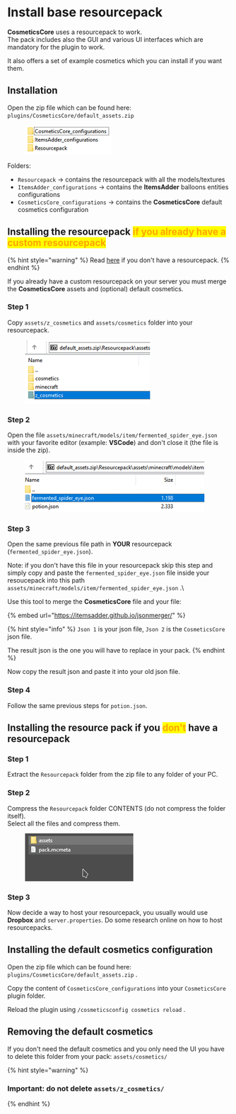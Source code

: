 # Install base resourcepack

**CosmeticsCore** uses a resourcepack to work.\
The pack includes also the GUI and various UI interfaces which are mandatory for the plugin to work.

It also offers a set of example cosmetics which you can install if you want them.

## Installation

Open the zip file which can be found here: `plugins/CosmeticsCore/default_assets.zip`

<figure><img src="../.gitbook/assets/image (15).png" alt=""><figcaption></figcaption></figure>

Folders:

* `Resourcepack` -> contains the resourcepack with all the models/textures
* `ItemsAdder_configurations` -> contains the **ItemsAdder** balloons entities configurations
* `CosmeticsCore_configurations` -> contains the **CosmeticsCore** default cosmetics configuration



## Installing the resourcepack <mark style="color:orange;">if you already have a custom resourcepack</mark>

{% hint style="warning" %}
Read [here](install-base-resourcepack.md#installing-the-resource-pack-if-you-dont-have-a-resourcepack) if you don't have a resourcepack.
{% endhint %}

If you already have a custom resourcepack on your server you must merge the **CosmeticsCore** assets and (optional) default cosmetics.

### Step 1

Copy `assets/z_cosmetics` and `assets/cosmetics` folder into your resourcepack.&#x20;

<figure><img src="../.gitbook/assets/image (22).png" alt=""><figcaption></figcaption></figure>

### Step 2

Open the file `assets/minecraft/models/item/fermented_spider_eye.json` with your favorite editor (example: **VSCode**) and don't close it (the file is inside the zip).

<figure><img src="../.gitbook/assets/image (13).png" alt=""><figcaption></figcaption></figure>

### Step 3

Open the same previous file path in **YOUR** resourcepack (`fermented_spider_eye.json`).

Note: if you don't have this file in your resourcepack skip this step and simply copy and paste the `fermented_spider_eye.json` file inside your resoucepack into this path `assets/minecraft/models/item/fermented_spider_eye.json` .\


Use this tool to merge the **CosmeticsCore** file and your file:

{% embed url="https://itemsadder.github.io/jsonmerger/" %}

{% hint style="info" %}
`Json 1` is your json file, `Json 2` is the `CosmeticsCore` json file.

The result json is the one you will have to replace in your pack.
{% endhint %}

Now copy the result json and paste it into your old json file.

### Step 4

Follow the same previous steps for `potion.json`.

## Installing the resource pack if you <mark style="color:orange;">don't</mark> have a resourcepack

### Step 1

Extract the `Resourcepack` folder from the zip file to any folder of your PC.

### Step 2

Compress the `Resourcepack` folder CONTENTS (do not compress the folder itself).\
Select all the files and compress them.

<figure><img src="../.gitbook/assets/select.gif" alt=""><figcaption></figcaption></figure>

### Step 3

Now decide a way to host your resourcepack, you usually would use **Dropbox** and `server.properties`. Do some research online on how to host resourcepacks.

## Installing the default cosmetics configuration

Open the zip file which can be found here: `plugins/CosmeticsCore/default_assets.zip` .

Copy the content of `CosmeticsCore_configurations` into your `CosmeticsCore` plugin folder.

Reload the plugin using `/cosmeticsconfig cosmetics reload` .

## Removing the default cosmetics

If you don't need the default cosmetics and you only need the UI you have to delete this folder from your pack: `assets/cosmetics/`

{% hint style="warning" %}
### Important: do not delete `assets/z_cosmetics/`
{% endhint %}
